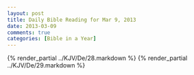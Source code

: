 ```yaml
---
layout: post
title: Daily Bible Reading for Mar 9, 2013
date: 2013-03-09
comments: true
categories: [Bible in a Year]
---
```

{% render_partial ../KJV/De/28.markdown %}
{% render_partial ../KJV/De/29.markdown %}
